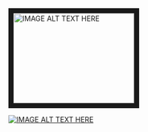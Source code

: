 ﻿    
    
<a href="http://www.youtube.com/watch?feature=player_embedded&v=YOUTUBE_VIDEO_ID_HERE" target="_blank">    
<img src="http://img.youtube.com/vi/YOUTUBE_VIDEO_ID_HERE/0.jpg" alt="IMAGE ALT TEXT HERE" width="240" height="180" border="10">    
</a>    
    
[![IMAGE ALT TEXT HERE](http://img.youtube.com/vi/YOUTUBE_VIDEO_ID_HERE/0.jpg)](http://www.youtube.com/watch?v=YOUTUBE_VIDEO_ID_HERE)    
    
    